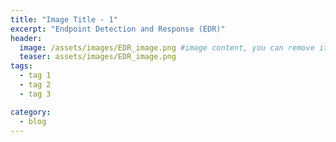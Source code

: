 ```yaml
---
title: "Image Title - 1"
excerpt: "Endpoint Detection and Response (EDR)"
header:
  image: /assets/images/EDR_image.png #image content, you can remove it if you want
  teaser: assets/images/EDR_image.png
tags:
  - tag 1
  - tag 2
  - tag 3

category:
  - blog
---
```


